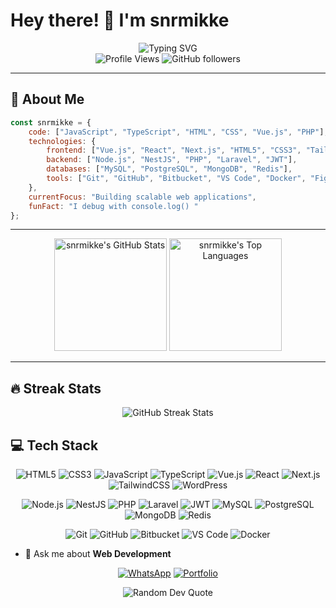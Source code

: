 # Hey there! 👋 I'm **snrmikke**

<div align="center">
  <img src="https://readme-typing-svg.herokuapp.com?font=Fira+Code&size=30&duration=3000&pause=1000&color=00F7FF&center=true&vCenter=true&width=600&lines=Full+Stack+Web+Developer;Vue.js+%7C+JavaScript+%7C+TypeScript;Building+Amazing+Web+Experiences;Always+Learning+New+Technologies" alt="Typing SVG" />
</div>

<div align="center">
  <img src="https://komarev.com/ghpvc/?username=snrmikke&color=blueviolet&style=flat-square&label=Profile+Views" alt="Profile Views" />
  <img src="https://img.shields.io/github/followers/snrmikke?label=Followers&style=social" alt="GitHub followers" />
</div>

---

## 🚀 About Me

```javascript
const snrmikke = {
    code: ["JavaScript", "TypeScript", "HTML", "CSS", "Vue.js", "PHP"],
    technologies: {
        frontend: ["Vue.js", "React", "Next.js", "HTML5", "CSS3", "TailwindCSS", "WordPress"],
        backend: ["Node.js", "NestJS", "PHP", "Laravel", "JWT"],
        databases: ["MySQL", "PostgreSQL", "MongoDB", "Redis"],
        tools: ["Git", "GitHub", "Bitbucket", "VS Code", "Docker", "Figma"]
    },
    currentFocus: "Building scalable web applications",
    funFact: "I debug with console.log() "
};
```

---


<div align="center">
  <img height="180em" src="https://github-readme-stats.vercel.app/api?username=snrmikke&show_icons=true&count_private=true&hide_border=true&title_color=00F7FF&icon_color=00F7FF&text_color=c9d1d9&bg_color=0d1117" alt="snrmikke's GitHub Stats" />
  <img height="180em" src="https://github-readme-stats.vercel.app/api/top-langs/?username=snrmikke&layout=compact&hide_border=true&title_color=00F7FF&text_color=c9d1d9&bg_color=0d1117" alt="snrmikke's Top Languages" />
</div>

---

## 🔥 Streak Stats

<div align="center">
  <img src="https://streak-stats.demolab.com?user=snrmikke&theme=tokyonight&hide_border=true&fire=00F7FF&ring=00F7FF&currStreakLabel=00F7FF" alt="GitHub Streak Stats" />
</div>



## 💻 Tech Stack

<div align="center">


![HTML5](https://img.shields.io/badge/HTML5-E34F26?style=for-the-badge&logo=html5&logoColor=white)
![CSS3](https://img.shields.io/badge/CSS3-1572B6?style=for-the-badge&logo=css3&logoColor=white)
![JavaScript](https://img.shields.io/badge/JavaScript-F7DF1E?style=for-the-badge&logo=javascript&logoColor=black)
![TypeScript](https://img.shields.io/badge/TypeScript-007ACC?style=for-the-badge&logo=typescript&logoColor=white)
![Vue.js](https://img.shields.io/badge/Vue.js-35495E?style=for-the-badge&logo=vuedotjs&logoColor=4FC08D)
![React](https://img.shields.io/badge/React-20232A?style=for-the-badge&logo=react&logoColor=61DAFB)
![Next.js](https://img.shields.io/badge/Next.js-000000?style=for-the-badge&logo=nextdotjs&logoColor=white)
![TailwindCSS](https://img.shields.io/badge/Tailwind_CSS-38B2AC?style=for-the-badge&logo=tailwind-css&logoColor=white)
![WordPress](https://img.shields.io/badge/WordPress-%23117AC9.svg?style=for-the-badge&logo=WordPress&logoColor=white)


![Node.js](https://img.shields.io/badge/Node.js-43853D?style=for-the-badge&logo=node.js&logoColor=white)
![NestJS](https://img.shields.io/badge/nestjs-%23E0234E.svg?style=for-the-badge&logo=nestjs&logoColor=white)
![PHP](https://img.shields.io/badge/PHP-777BB4?style=for-the-badge&logo=php&logoColor=white)
![Laravel](https://img.shields.io/badge/Laravel-FF2D20?style=for-the-badge&logo=laravel&logoColor=white)
![JWT](https://img.shields.io/badge/JWT-black?style=for-the-badge&logo=JSON%20web%20tokens)
![MySQL](https://img.shields.io/badge/MySQL-005C84?style=for-the-badge&logo=mysql&logoColor=white)
![PostgreSQL](https://img.shields.io/badge/PostgreSQL-316192?style=for-the-badge&logo=postgresql&logoColor=white)
![MongoDB](https://img.shields.io/badge/MongoDB-4EA94B?style=for-the-badge&logo=mongodb&logoColor=white)
![Redis](https://img.shields.io/badge/redis-%23DD0031.svg?style=for-the-badge&logo=redis&logoColor=white)


![Git](https://img.shields.io/badge/Git-F05032?style=for-the-badge&logo=git&logoColor=white)
![GitHub](https://img.shields.io/badge/GitHub-100000?style=for-the-badge&logo=github&logoColor=white)
![Bitbucket](https://img.shields.io/badge/bitbucket-%230047B3.svg?style=for-the-badge&logo=bitbucket&logoColor=white)
![VS Code](https://img.shields.io/badge/VS_Code-0078D4?style=for-the-badge&logo=visual%20studio%20code&logoColor=white)
![Docker](https://img.shields.io/badge/Docker-2CA5E0?style=for-the-badge&logo=docker&logoColor=white)

</div>



- 💬 Ask me about **Web Development**


<div align="center">


[![WhatsApp](https://img.shields.io/badge/WhatsApp-25D366?style=for-the-badge&logo=whatsapp&logoColor=white)](https://wa.me/254712235699)
[![Portfolio](https://img.shields.io/badge/Portfolio-FF5722?style=for-the-badge&logo=todoist&logoColor=white)](https://snrmikke.dev)

</div>



<div align="center">
  <img src="https://quotes-github-readme.vercel.app/api?type=horizontal&theme=tokyonight" alt="Random Dev Quote" />
</div>
